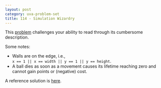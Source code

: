 ```yaml
---
layout: post
category: uva-problem-set
title: 114 - Simulation Wizardry
---
```


This
[problem](http://uva.onlinejudge.org/index.php?option=com_onlinejudge&Itemid=8&category=24&page=show_problem&problem=50)
challenges your ability to read through its cumbersome description.

Some notes:

* Walls are on the edge, i.e.,  
  `x == 1 || x == width || y == 1 || y == height`.
* A ball dies as soon as a movement causes its lifetime reaching zero and cannot gain points or (negative) cost.

A reference solution is
[here](https://github.com/clchiou/uva-problem-set/blob/master/solved/114/114.cc).
